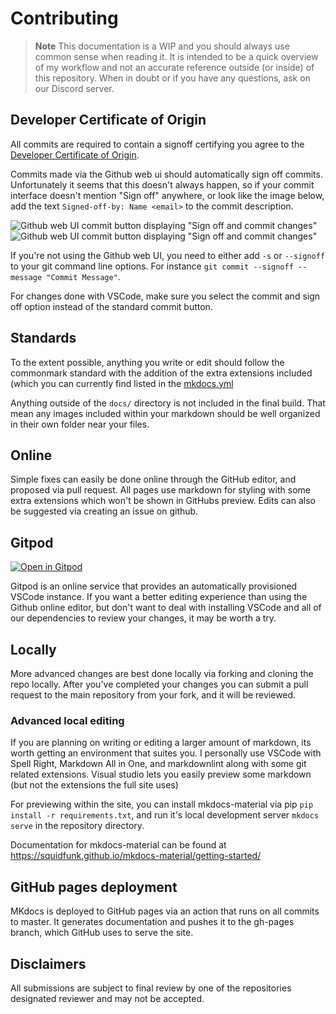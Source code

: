 # Contributing

> **Note**
> This documentation is a WIP and you should always use common sense when reading it. It is intended to be a quick overview of my workflow and not an accurate reference outside (or inside) of this repository. When in doubt or if you have any questions, ask on our Discord server.

## Developer Certificate of Origin

All commits are required to contain a signoff certifying you agree to the [Developer Certificate of Origin](https://developercertificate.org/).

Commits made via the Github web ui should automatically sign off commits. Unfortunately it seems that this doesn't always happen, so if your commit interface doesn't mention "Sign off" anywhere, or look like the image below, add the text `Signed-off-by: Name <email>` to the commit description.

![Github web UI commit button displaying "Sign off and commit changes"](https://user-images.githubusercontent.com/22665282/196296929-bd33aefe-5a3c-4efa-8bae-a7eafe90500e.png#gh-light-mode-only)
![Github web UI commit button displaying "Sign off and commit changes"](https://user-images.githubusercontent.com/22665282/196369582-115dfee5-337c-4061-82ee-be101364daa8.png#gh-dark-mode-only)


If you're not using the Github web UI, you need to either add `-s` or `--signoff` to your git command line options. For instance `git commit --signoff --message "Commit Message"`.

For changes done with VSCode, make sure you select the commit and sign off option instead of the standard commit button.

## Standards

To the extent possible, anything you write or edit should follow the commonmark standard with the addition of the extra extensions included (which you can currently find listed in the [mkdocs.yml](mkdocs.yml)

Anything outside of the `docs/` directory is not included in the final build. That mean any images included within your markdown should be well organized in their own folder near your files.

## Online

Simple fixes can easily be done online through the GitHub editor, and proposed via pull request. All pages use markdown for styling with some extra extensions which won't be shown in GitHubs preview. Edits can also be suggested via creating an issue on github.

## Gitpod

[![Open in Gitpod](https://gitpod.io/button/open-in-gitpod.svg)](https://gitpod.io/#https://github.com/unturned-info/unturned-3-knowledgebase)

Gitpod is an online service that provides an automatically provisioned VSCode instance. If you want a better editing experience than using the Github online editor, but don't want to deal with installing VSCode and all of our dependencies to review your changes, it may be worth a try.

## Locally

More advanced changes are best done locally via forking and cloning the repo locally. After you've completed your changes you can submit a pull request to the main repository from your fork, and it will be reviewed.

### Advanced local editing

If you are planning on writing  or editing a larger amount of markdown, its worth getting an environment that suites you. I personally use VSCode with Spell Right, Markdown All in One, and markdownlint along with some git related extensions. Visual studio lets you easily preview some markdown (but not the extensions the full site uses)

For previewing within the site, you can install mkdocs-material via pip `pip install -r requirements.txt`, and run it's local development server `mkdocs serve` in the repository directory.

Documentation for mkdocs-material can be found at <https://squidfunk.github.io/mkdocs-material/getting-started/>

## GitHub pages deployment

MKdocs is deployed to GitHub pages via an action that runs on all commits to master. It generates documentation and pushes it to the gh-pages branch, which GitHub uses to serve the site.

## Disclaimers

All submissions are subject to final review by one of the repositories designated reviewer and may not be accepted.
